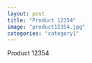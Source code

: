 ```yaml
---
layout: post
title: "Product 12354"
image: "product12354.jpg"
categories: "category1"
---
```

Product 12354
